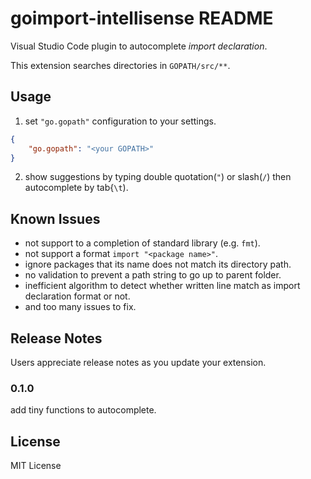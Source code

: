 # goimport-intellisense README

Visual Studio Code plugin to autocomplete _import declaration_.

This extension searches directories in `GOPATH/src/**`.

## Usage

1. set `"go.gopath"` configuration to your settings.
```json
{
    "go.gopath": "<your GOPATH>"
}
```

2. show suggestions by typing double quotation(`"`) or slash(`/`) then autocomplete by tab{`\t`).


## Known Issues

- not support to a completion of standard library (e.g. `fmt`).
- not support a format `import "<package name>"`.
- ignore packages that its name does not match its directory path.
- no validation to prevent a path string to go up to parent folder.
- inefficient algorithm to detect whether written line match as import declaration format or not.
- and too many issues to fix.

## Release Notes

Users appreciate release notes as you update your extension.

### 0.1.0

add tiny functions to autocomplete.

## License

MIT License
